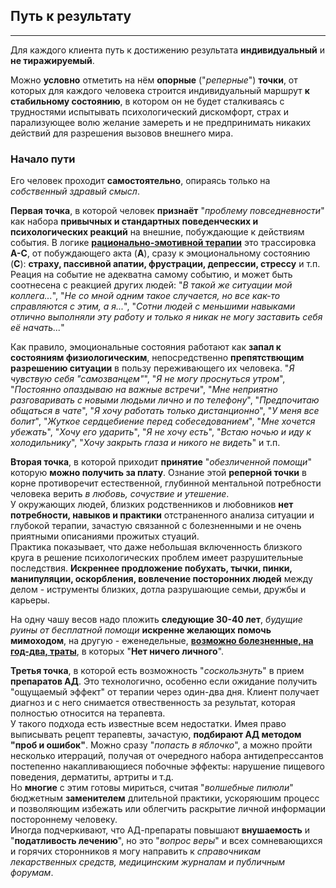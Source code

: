## Путь к результату
---

Для каждого клиента путь к достижению результата **индивидуальный** и **не тиражируемый**.

Можно **условно** отметить на нём **опорные** ("_реперные_") **точки**, от которых для каждого человека строится индивидуальный маршрут **к стабильному состоянию**, в котором он не будет сталкиваясь с трудностями испытывать психологический дискомфорт, страх и парализующее волю желание замереть и не предпринимать никаких действий для разрешения вызовов внешнего мира.

### Начало пути

Его человек проходит **самостоятельно**, опираясь только на _собственный здравый смысл_.

**Первая точка**, в которой человек **признаёт** "_проблему повседневности_" как набора **привычных и стандартных поведенческих и психологических реакций** на внешние, побуждающие к действиям события. В логике **[рационально-эмотивной терапии](/method/)** это трассировка **A-C**, от побуждающего акта (**А**), сразу к эмоциональному состоянию (**C**): **страху, пассивной апатии, фрустрации, депрессии, стрессу** и т.п. Реация на событие не адекватна самому событию, и может быть соотнесена с реакцией других людей: "_В такой же ситуации мой коллега..._", "_Не со мной одним такое случается, но все как-то справляются с этим, а я..._", "_Сотни людей с меньшими навыками отлично выполняли эту работу и только я никак не могу заставить себя её начать..._"  
 
 Как правило, эмоциональные состояния работают как **запал к состояниям физиологическим**, непосредственно **препятствющим разрешению ситуации** в пользу переживающего их человека. "_Я чувствую себя "самозванцем"_", "_Я не могу проснуться утром_", "_Постоянно опаздываю на важные встречи_", "_Мне неприятно разговаривать с новыми людьми лично и по телефону_", "_Предпочитаю общаться в чате_", "_Я хочу работать только дистанционно_", "_У меня все болит_", "_Жуткое сердцебиение перед собеседованием_", "_Мне хочется убежать_", "_Хочу его ударить_", "_Я не хочу есть_", "_Встаю ночью и иду к холодильнику_", "_Хочу закрыть глаза и никого не видеть_" и т.п.

 **Вторая точка**, в которой приходит **принятие** "_обезличенной помощи_" которую **можно получить за плату**. Ознание этой **реперной точки** в корне противоречит естественной, глубинной ментальной потребности человека верить _в любовь, сочуствие и утешение_.  
 У окружающих людей, близких родственников и любовников **нет потребности, навыков и практики** отстраненного анализа ситуации и глубокой терапии, зачастую связанной с болезненными и не очень приятными описаниями прожитых стуаций.  
 Практика показывает, что даже небольшая включенность близкого круга в решение психологических проблем имеет разрушительные последствия. **Искреннее продложение побухать, тычки, пинки, манипуляции, оскорбления, вовлечение посторонних людей** между делом - иструменты близких, дотла разрушающие семьи, дружбы и карьеры.

На одну чашу весов надо пложить **следующие 30-40 лет**, _будущие руины от бесплатной помощи_ **искренне желающих помочь мимоходом**, на другую - еженедельные, **[возможно болезненные, на год-два, траты](/value/)**, в которых "**Нет ничего личного**".

**Третья точка**, в которой есть возможность "_соскользнуть_" в прием **препаратов АД**. Это технологично, особенно если ожидание получить "ощущаемый эффект" от терапии через один-два дня.  Клиент получает диагноз и с него снимается отвественность за результат, которая  полностью относится на терапевта.  
У такого подхода есть известные всем недостатки. Имея право выписывать рецепт терапевты, зачастую, **подбирают АД методом "проб и ошибок"**. Можно сразу "_попасть в яблочко_", а можно пройти несколько итерраций, получая от очередного набора антидепрессантов постепенно накапливающиеся побочные эффекты: нарушение пищевого поведения, дерматиты, артриты и т.д.  
Но **многие** с этим готовы мириться, считая "_волшебные пилюли_" бюджетным **заменителем** длительной практики, ускоряюшим процесс и позволяющим избежать или облегчить раскрытие личной информации постороннему человеку.  
Иногда подчеркивают, что АД-препараты повышают **внушаемость** и "**податливость лечению**", но это "_вопрос веры_" и всех сомневающихся и горячих сторонников я могу направить к _справочникам лекарственных средств, медицинским журналам и публичным форумам_.

